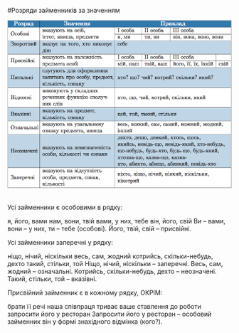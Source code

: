 #Розряди займенникiв за значенням

<div class="center">
<img src="../pics/8/1.png" width="800px" class="center"/>
</div>
<br>

<quiz> 
    <question>
       <p>Усі займенники є особовими в рядку:</p>
           <answer>я, його, вами</answer>
           <answer>нам, вони, твій</answer>
           <answer correct>вами, у них, тебе</answer>
           <answer>він, його, свій</answer>
      <explanation>
Ви – вами, вони – у них, ти – тебе (особові).
Його, твій, свій – присвійні.
</explanation>
    </question>
</quiz> 
  
  

<quiz> 
    <question>
       <p>Усі займенники заперечні у рядку:</p>
           <answer correct>ніщо, нічий, ніскільки</answer>
           <answer>весь, сам, жодний</answer>
           <answer>котрийсь, скільки-небудь, дехто</answer>
           <answer>такий, стільки, той</answer>
      <explanation>
Ніщо, нічий, ніскільки – заперечні.
Весь, сам, жодний – означальні.
Котрийсь, скільки-небудь, дехто – неозначені.
Такий, стільки, той – вказівні.</explanation>
    </question>
</quiz> 


<quiz> 
    <question>
       <p>Присвійний займенник є в кожному рядку, ОКРІМ:</p>
           <answer>брати її речі</answer>
           <answer>наша співпраця триває</answer>
           <answer>ваше ставлення до роботи</answer>
           <answer correct>запросити його у ресторан</answer>
      <explanation>
Запросити його у ресторан – особовий займенник він у формі знахідного відмінка (кого?).
</explanation>
    </question>
</quiz> 
